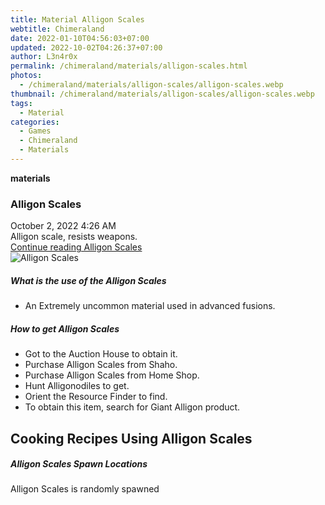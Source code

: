 ```yaml
---
title: Material Alligon Scales
webtitle: Chimeraland
date: 2022-01-10T04:56:03+07:00
updated: 2022-10-02T04:26:37+07:00
author: L3n4r0x
permalink: /chimeraland/materials/alligon-scales.html
photos:
  - /chimeraland/materials/alligon-scales/alligon-scales.webp
thumbnail: /chimeraland/materials/alligon-scales/alligon-scales.webp
tags:
  - Material
categories:
  - Games
  - Chimeraland
  - Materials
---
```


<section id="bootstrap-wrapper">
  <link
    rel="stylesheet"
    href="https://cdn.statically.io/gh/dimaslanjaka/Web-Manajemen/40ac3225/css/bootstrap-4.5-wrapper.css"
  />
  <div
    class="row g-0 border rounded overflow-hidden flex-md-row mb-4 shadow-sm position-relative"
  >
    <div class="col p-4 d-flex flex-column position-static">
      <strong class="d-inline-block mb-2 text-success">materials</strong>
      <h3 class="mb-0">Alligon Scales</h3>
      <div class="mb-1 text-muted">October 2, 2022 4:26 AM</div>
      <div class="mb-2 border p-1">Alligon scale, resists weapons.</div>
      <a
        href="/chimeraland/materials/alligon-scales.html"
        class="stretched-link d-none"
        >Continue reading Alligon Scales</a
      >
    </div>
    <div class="col-auto d-none d-lg-block">
      <img
        src="/chimeraland/materials/alligon-scales/alligon-scales.webp"
        alt="Alligon Scales"
      />
    </div>
  </div>
  <div class="row">
    <div class="col-lg-6 col-12 mb-2">
      <div class="card">
        <div class="card-body">
          <h5 class="card-title">What is the use of the Alligon Scales</h5>
          <div class="card-text">
            <ul>
              <li>An Extremely uncommon material used in advanced fusions.</li>
            </ul>
          </div>
        </div>
      </div>
    </div>
    <div class="col-lg-6 col-12 mb-2">
      <div class="card">
        <div class="card-body">
          <h5 class="card-title">How to get Alligon Scales</h5>
          <div class="card-text">
            <ul>
              <li>Got to the Auction House to obtain it.</li>
              <li>Purchase Alligon Scales from Shaho.</li>
              <li>Purchase Alligon Scales from Home Shop.</li>
              <li>Hunt Alligonodiles to get.</li>
              <li>Orient the Resource Finder to find.</li>
              <li>To obtain this item, search for Giant Alligon product.</li>
            </ul>
          </div>
        </div>
      </div>
    </div>
    <div class="col-12 mb-2">
      <h2 id="cookable">Cooking Recipes Using Alligon Scales</h2>
    </div>
    <div class="col-12 mb-2">
      <h5>Alligon Scales Spawn Locations</h5>
      <p>Alligon Scales is randomly spawned</p>
    </div>
  </div>
</section>